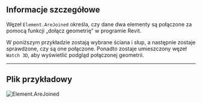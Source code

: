 ## Informacje szczegółowe
Węzeł `Element.AreJoined` określa, czy dane dwa elementy są połączone za pomocą funkcji „dołącz geometrię” w programie Revit.

W poniższym przykładzie zostają wybrane ściana i słup, a następnie zostaje sprawdzone, czy są one połączone. Ponadto zostaje umieszczony węzeł `Watch 3D`, aby wyświetlić podgląd połączonej geometrii.
___
## Plik przykładowy

![Element.AreJoined](./Revit.Elements.Element.AreJoined_img.jpg)
